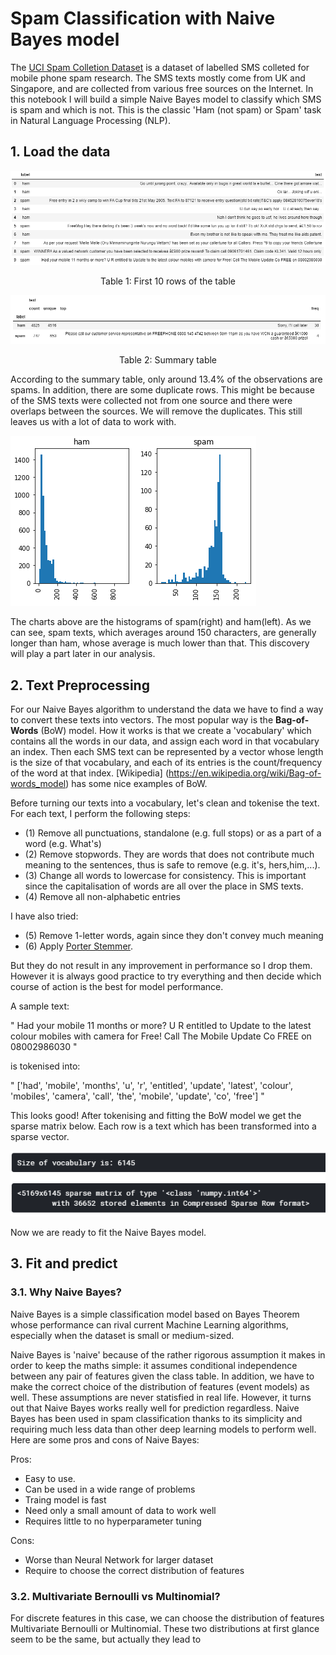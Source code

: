 # Spam Classification with Naive Bayes model

The [UCI Spam Colletion Dataset](https://archive.ics.uci.edu/ml/datasets/SMS+Spam+Collection) is a dataset of labelled SMS colleted for mobile phone spam research. The SMS texts mostly come from UK and Singapore, and are collected from various free sources on the Internet. In this notebook I will build a simple Naive Bayes model to classify which SMS is spam and which is not. This is the classic 'Ham (not spam) or Spam' task in Natural Language Processing (NLP).

## 1. Load the data
![](figures/table_1.png)
<p align="center"> 
  Table 1: First 10 rows of the table 
</p>

![](figures/table_2.png)
<p align="center"> 
  Table 2: Summary table
</p>

According to the summary table, only around 13.4% of the observations are spams. In addition, there are some duplicate rows. This might be because of the SMS texts were collected not from one source and there were overlaps between the sources. We will remove the duplicates. This still leaves us with a lot of data to work with.

![](figures/hist_1.png)

The charts above are the histograms of spam(right) and ham(left). As we can see, spam texts, which averages around 150 characters, are generally longer than ham, whose average is much lower than that. This discovery will play a part later in our analysis.

## 2. Text Preprocessing

For our Naive Bayes algorithm to understand the data we have to find a way to convert these texts into vectors. The most popular way is the **Bag-of-Words** (BoW) model. How it works is that we create a 'vocabulary' which contains all the words in our data, and assign each word in that vocabulary an index. Then each SMS text can be represented by a vector whose length is the size of that vocabulary, and each of its entries is the count/frequency of the word at that index. [Wikipedia] (https://en.wikipedia.org/wiki/Bag-of-words_model) has some nice examples of BoW.

Before turning our texts into a vocabulary, let's clean and tokenise the text. For each text, I perform the following steps:
- (1) Remove all punctuations, standalone (e.g. full stops) or as a part of a word (e.g. What's)
- (2) Remove stopwords. They are words that does not contribute much meaning to the sentences, thus is safe to remove (e.g. it's, hers,him,...).
- (3) Change all words to lowercase for consistency. This is important since the capitalisation of words are all over the place in SMS texts.
- (4) Remove all non-alphabetic entries 

I have also tried:
- (5) Remove 1-letter words, again since they don't convey much meaning
- (6) Apply [Porter Stemmer](https://tartarus.org/martin/PorterStemmer/).

But they do not result in any improvement in performance so I drop them. However it is always good practice to try everything and then decide which course of action is the best for model performance.

A sample text:

" Had your mobile 11 months or more? U R entitled to Update to the latest colour mobiles with camera for Free! Call The Mobile Update Co FREE on 08002986030 " 

is tokenised into:

" ['had', 'mobile', 'months', 'u', 'r', 'entitled', 'update', 'latest', 'colour', 'mobiles', 'camera', 'call', 'the', 'mobile', 'update', 'co', 'free'] "

This looks good! After tokenising and fitting the BoW model we get the sparse matrix below. Each row is a text which has been transformed into a sparse vector.

![](figures/ans_1.png)

Now we are ready to fit the Naive Bayes model.

## 3. Fit and predict

### 3.1. Why Naive Bayes? 

Naive Bayes is a simple classification model based on Bayes Theorem whose performance can rival current Machine Learning algorithms, especially when the dataset is small or medium-sized. 

Naive Bayes is 'naive' because of the rather rigorous assumption it makes in order to keep the maths simple: it assumes conditional independence between any pair of features given the class table. In addition, we have to make the correct choice of the distribution of features (event models) as well. These assumptions are never statisfied in real life. However, it turns out that Naive Bayes works really well for prediction regardless. Naive Bayes has been used in spam classification thanks to its simplicity and requiring much less data than other deep learning models to perform well. Here are some pros and cons of Naive Bayes:

Pros:
- Easy to use.
- Can be used in a wide range of problems
- Traing model is fast
- Need only a small amount of data to work well
- Requires little to no hyperparameter tuning

Cons:
- Worse than Neural Network for larger dataset
- Require to choose the correct distribution of features

### 3.2. Multivariate Bernoulli vs Multinomial?

For discrete features in this case, we can choose the distribution of features Multivariate Bernoulli or Multinomial. These two distributions at first glance seem to be the same, but actually they lead to 
